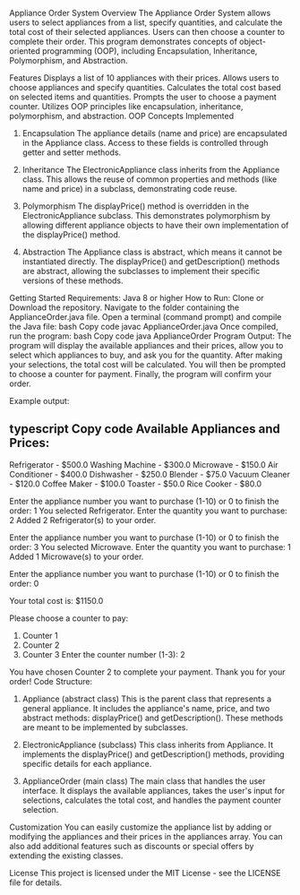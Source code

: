 Appliance Order System
Overview
The Appliance Order System allows users to select appliances from a list, specify quantities, and calculate the total cost of their selected appliances. Users can then choose a counter to complete their order. This program demonstrates concepts of object-oriented programming (OOP), including Encapsulation, Inheritance, Polymorphism, and Abstraction.

Features
Displays a list of 10 appliances with their prices.
Allows users to choose appliances and specify quantities.
Calculates the total cost based on selected items and quantities.
Prompts the user to choose a payment counter.
Utilizes OOP principles like encapsulation, inheritance, polymorphism, and abstraction.
OOP Concepts Implemented
1. Encapsulation
The appliance details (name and price) are encapsulated in the Appliance class. Access to these fields is controlled through getter and setter methods.

2. Inheritance
The ElectronicAppliance class inherits from the Appliance class. This allows the reuse of common properties and methods (like name and price) in a subclass, demonstrating code reuse.

3. Polymorphism
The displayPrice() method is overridden in the ElectronicAppliance subclass. This demonstrates polymorphism by allowing different appliance objects to have their own implementation of the displayPrice() method.

4. Abstraction
The Appliance class is abstract, which means it cannot be instantiated directly. The displayPrice() and getDescription() methods are abstract, allowing the subclasses to implement their specific versions of these methods.

Getting Started
Requirements:
Java 8 or higher
How to Run:
Clone or Download the repository.
Navigate to the folder containing the ApplianceOrder.java file.
Open a terminal (command prompt) and compile the Java file:
bash
Copy code
javac ApplianceOrder.java
Once compiled, run the program:
bash
Copy code
java ApplianceOrder
Program Output:
The program will display the available appliances and their prices, allow you to select which appliances to buy, and ask you for the quantity. After making your selections, the total cost will be calculated. You will then be prompted to choose a counter for payment. Finally, the program will confirm your order.

Example output:

typescript
Copy code
Available Appliances and Prices:
------------------------------------------------
Refrigerator - $500.0
Washing Machine - $300.0
Microwave - $150.0
Air Conditioner - $400.0
Dishwasher - $250.0
Blender - $75.0
Vacuum Cleaner - $120.0
Coffee Maker - $100.0
Toaster - $50.0
Rice Cooker - $80.0

Enter the appliance number you want to purchase (1-10) or 0 to finish the order:
1
You selected Refrigerator.
Enter the quantity you want to purchase:
2
Added 2 Refrigerator(s) to your order.

Enter the appliance number you want to purchase (1-10) or 0 to finish the order:
3
You selected Microwave.
Enter the quantity you want to purchase:
1
Added 1 Microwave(s) to your order.

Enter the appliance number you want to purchase (1-10) or 0 to finish the order:
0

Your total cost is: $1150.0

Please choose a counter to pay:
1. Counter 1
2. Counter 2
3. Counter 3
Enter the counter number (1-3): 2

You have chosen Counter 2 to complete your payment.
Thank you for your order!
Code Structure:
1. Appliance (abstract class)
This is the parent class that represents a general appliance. It includes the appliance's name, price, and two abstract methods: displayPrice() and getDescription(). These methods are meant to be implemented by subclasses.

2. ElectronicAppliance (subclass)
This class inherits from Appliance. It implements the displayPrice() and getDescription() methods, providing specific details for each appliance.

3. ApplianceOrder (main class)
The main class that handles the user interface. It displays the available appliances, takes the user's input for selections, calculates the total cost, and handles the payment counter selection.

Customization
You can easily customize the appliance list by adding or modifying the appliances and their prices in the appliances array. You can also add additional features such as discounts or special offers by extending the existing classes.

License
This project is licensed under the MIT License - see the LICENSE file for details.

